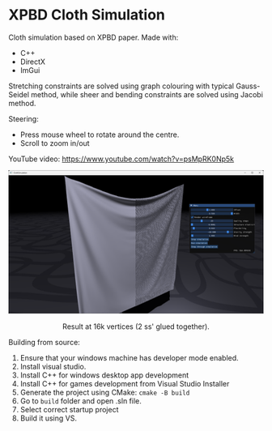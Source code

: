 # XPBD Cloth Simulation

Cloth simulation based on XPBD paper.
Made with:
- C++
- DirectX
- ImGui

Stretching constraints are solved using graph colouring with typical Gauss-Seidel method, while sheer and bending constraints are solved using Jacobi method.

Steering:
- Press mouse wheel to rotate around the centre.
- Scroll to zoom in/out

YouTube video: https://www.youtube.com/watch?v=psMpRK0Np5k

![Solid Image](./images/Photo.png)
<p align="center">Result at 16k vertices (2 ss' glued together).</p>

Building from source:
1. Ensure that your windows machine has developer mode enabled.
2. Install visual studio.
3. Install C++ for windows desktop app development
4. Install C++ for games development from Visual Studio Installer
5. Generate the project using CMake: ```cmake -B build```
6. Go to ```build``` folder and open .sln file.
7. Select correct startup project
8. Build it using VS.
